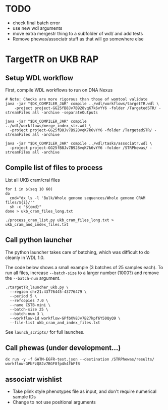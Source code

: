 # TODO

* check final batch error
* use new wdl arguments
* move extra mergestr thing to a subfolder of wdl/ and add tests
* Remove phewas/associatr stuff as that will go somewhere else

# TargetTR on UKB RAP

## Setup WDL workflow

First, compile WDL workflows to run on DNA Nexus

```
# Note: Checks are more rigorous than those of womtool validate
java -jar "$DX_COMPILER_JAR" compile ../wdl/workflows/targetTR.wdl \
	-project project-GG25fB8Jv7B928vqK7k6vYY6 -folder /TargetedSTR/ -streamFiles all -archive -separateOutputs

java -jar "$DX_COMPILER_JAR" compile ../wdl/workflows/merge_index_str.wdl \
  -project project-GG25fB8Jv7B928vqK7k6vYY6 -folder /TargetedSTR/ -streamFiles all -archive 

java -jar "$DX_COMPILER_JAR" compile ../wdl/tasks/associatr.wdl \
  -project project-GG25fB8Jv7B928vqK7k6vYY6 -folder /STRPhewas/ -streamFiles all -archive
```

## Compile list of files to process

List all UKB cram/crai files
```
for i in $(seq 10 60)
do
  cmd="dx ls -l 'Bulk/Whole genome sequences/Whole genome CRAM files/${i}/'"
  sh -c "${cmd}"
done > ukb_cram_files_long.txt

./process_cram_list.py ukb_cram_files_long.txt > ukb_cram_and_index_files.txt
```

## Call python launcher 

The python launcher takes care of batching, which was difficult to do cleanly in WDL 1.0.

The code below shows a small example (3 batches of 25 samples each).
To run all files, increase `--batch-size` to a larger number (1000?) and remove the `--batch-num` argument.
```
./targetTR_launcher_ukb.py \
  --region chr21:43776445-43776479 \
  --period 5 \
  --refcopies 7.0 \
  --name CSTB-mini \
  --batch-size 25 \
  --batch-num 3 \
  --workflow-id workflow-GPfbXV8Jv7B27kpf6Y50QyQ9 \
  --file-list ukb_cram_and_index_files.txt
```

See `launch_scripts/` for full launches.

## Call phewas (under development...)

```
dx run -y -f GATM-EGFR-test.json --destination /STRPhewas/results/ workflow-GPbFzQ8Jv7BGF8fp4k4fbFfB
```

## associatr wishlist

* Take plink style phenotypes file as input, and don't require numerical sample IDs
* Change to not use positional arguments